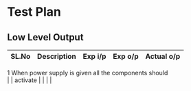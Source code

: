 # Test Plan
##   Low Level Output
| SL.No |                Description                          |      Exp i/p     |     Exp o/p     |     Actual o/p     |   
|-------|-----------------------------------------------------|------------------|-----------------|--------------------|
   1     When power supply is given all the components should                                                          
|       | activate                                            |                  |                 |                    |   